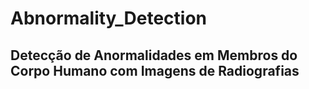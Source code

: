 # Abnormality_Detection

## **Detecção de Anormalidades em Membros do Corpo Humano com Imagens de Radiografias**
